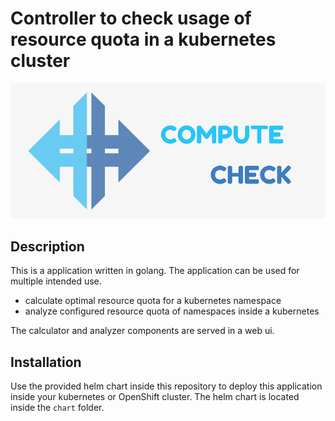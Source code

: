 # Controller to check usage of resource quota in a kubernetes cluster

<p align="center">
  <img src="docs/logo/compute-check-logo.png">
</p>

## Description

This is a application written in golang. The application can be used for multiple intended use.
* calculate optimal resource quota for a kubernetes namespace
* analyze configured resource quota of namespaces inside a kubernetes 

The calculator and analyzer components are served in a web ui.

## Installation

Use the provided helm chart inside this repository to deploy this application inside your kubernetes or OpenShift cluster. The helm chart is located inside the `chart` folder.
